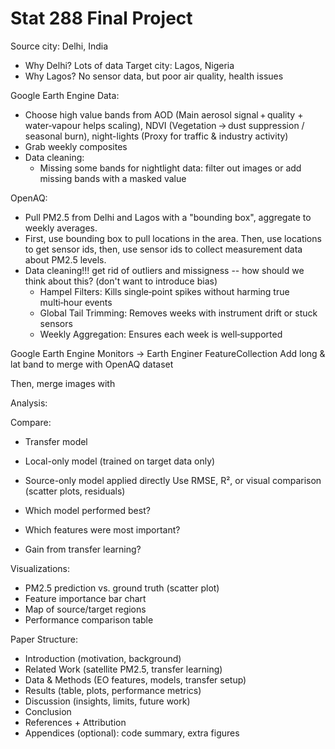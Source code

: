 # Stat 288 Final Project

Source city: Delhi, India
- Why Delhi? Lots of data
Target city: Lagos, Nigeria
- Why Lagos? No sensor data, but poor air quality, health issues

Google Earth Engine Data: 
- Choose high value bands from AOD (Main aerosol signal + quality + water‑vapour helps scaling), NDVI (Vegetation → dust suppression / seasonal burn), night-lights (Proxy for traffic & industry activity)
- Grab weekly composites
- Data cleaning:
    - Missing some bands for nightlight data: filter out images or add missing bands with a masked value

OpenAQ:
- Pull PM2.5 from Delhi and Lagos with a "bounding box", aggregate to weekly averages.
- First, use bounding box to pull locations in the area. Then, use locations to get sensor ids, then, use sensor ids to collect measurement data about PM2.5 levels.
- Data cleaning!!! get rid of outliers and missigness -- how should we think about this? (don't want to introduce bias)
    - Hampel Filters: Kills single‑point spikes without harming true multi‑hour events
    - Global Tail Trimming: Removes weeks with instrument drift or stuck sensors
    - Weekly Aggregation: Ensures each week is well‑supported

Google Earth Engine Monitors -> Earth Enginer FeatureCollection
Add long & lat band to merge with OpenAQ dataset

Then, merge images with 



Analysis:

Compare:
- Transfer model
- Local-only model (trained on target data only)
- Source-only model applied directly
Use RMSE, R², or visual comparison (scatter plots, residuals)

- Which model performed best?
- Which features were most important?
- Gain from transfer learning?

Visualizations:
- PM2.5 prediction vs. ground truth (scatter plot)
- Feature importance bar chart
- Map of source/target regions
- Performance comparison table

Paper Structure:
- Introduction (motivation, background)
- Related Work (satellite PM2.5, transfer learning)
- Data & Methods (EO features, models, transfer setup)
- Results (table, plots, performance metrics)
- Discussion (insights, limits, future work)
- Conclusion
- References + Attribution
- Appendices (optional): code summary, extra figures
